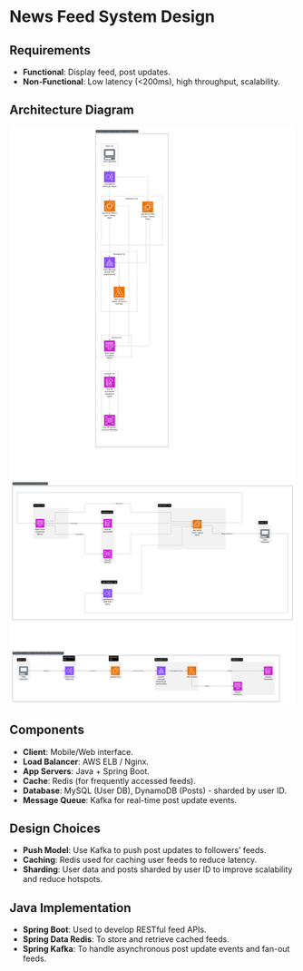 # News Feed System Design

## Requirements
- **Functional**: Display feed, post updates.
- **Non-Functional**: Low latency (<200ms), high throughput, scalability.

## Architecture Diagram
![News Feed Diagram](news-feed-diagram.png)

## Components
- **Client**: Mobile/Web interface.
- **Load Balancer**: AWS ELB / Nginx.
- **App Servers**: Java + Spring Boot.
- **Cache**: Redis (for frequently accessed feeds).
- **Database**: MySQL (User DB), DynamoDB (Posts) - sharded by user ID.
- **Message Queue**: Kafka for real-time post update events.

## Design Choices
- **Push Model**: Use Kafka to push post updates to followers’ feeds.
- **Caching**: Redis used for caching user feeds to reduce latency.
- **Sharding**: User data and posts sharded by user ID to improve scalability and reduce hotspots.

## Java Implementation
- **Spring Boot**: Used to develop RESTful feed APIs.
- **Spring Data Redis**: To store and retrieve cached feeds.
- **Spring Kafka**: To handle asynchronous post update events and fan-out feeds.